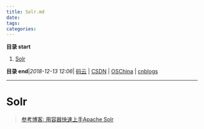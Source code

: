 ```yaml
---
title: Solr.md
date: 
tags: 
categories: 
---
```


**目录 start**
 
1. [Solr](#solr)

**目录 end**|_2018-12-13 12:06_| [码云](https://gitee.com/gin9) | [CSDN](http://blog.csdn.net/kcp606) | [OSChina](https://my.oschina.net/kcp1104) | [cnblogs](http://www.cnblogs.com/kuangcp)
****************************************
# Solr

> [参考博客: 用容器快速上手Apache Solr](http://qinghua.github.io/solr/)
